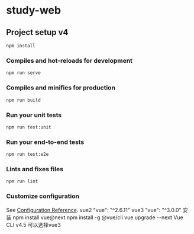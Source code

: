 # study-web

## Project setup v4
```
npm install 
```

### Compiles and hot-reloads for development
```
npm run serve
```

### Compiles and minifies for production
```
npm run build
```

### Run your unit tests
```
npm run test:unit
```

### Run your end-to-end tests
```
npm run test:e2e
```

### Lints and fixes files
```
npm run lint
```

### Customize configuration
See [Configuration Reference](https://cli.vuejs.org/config/).
vue2
"vue": "^2.6.11"
vue3
"vue": "^3.0.0"
安装
npm install vue@next
npm install -g @vue/cli
vue upgrade --next
 Vue CLI v4.5 可以选择vue3